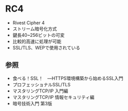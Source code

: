 # RC4
- Rivest Cipher 4
- ストリーム暗号化方式
- 鍵長40~256ビットの可変
- 比較的高速に処理が可能
- SSL/TLS、WEPで使用されている

## 参照
- 食べる！SSL！　―HTTPS環境構築から始めるSSL入門
- プロフェッショナルSSL/TLS
- マスタリングTCP/IP 入門編
- マスタリングTCP/IP 情報セキュリティ編
- 暗号技術入門 第3版
